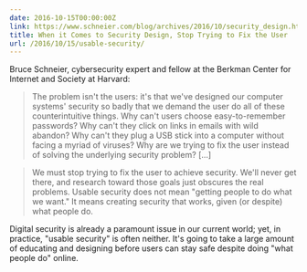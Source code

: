 ```yaml
---
date: 2016-10-15T00:00:00Z
link: https://www.schneier.com/blog/archives/2016/10/security_design.html
title: When it Comes to Security Design, Stop Trying to Fix the User
url: /2016/10/15/usable-security/
---
```


Bruce Schneier, cybersecurity expert and fellow at the Berkman Center for Internet and Society at Harvard:  

> The problem isn't the users: it's that we've designed our computer systems' security so badly that we demand the user do all of these counterintuitive things. Why can't users choose easy-to-remember passwords? Why can't they click on links in emails with wild abandon? Why can't they plug a USB stick into a computer without facing a myriad of viruses? Why are we trying to fix the user instead of solving the underlying security problem? [...]

> We must stop trying to fix the user to achieve security. We'll never get there, and research toward those goals just obscures the real problems. Usable security does not mean "getting people to do what we want." It means creating security that works, given (or despite) what people do.

Digital security is already a paramount issue in our current world; yet, in practice, "usable security" is often neither. It's going to take a large amount of educating and designing before users can stay safe despite doing "what people do" online. 

